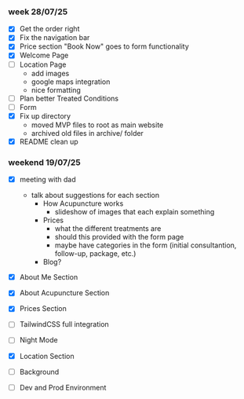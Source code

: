 ### week 28/07/25
- [x] Get the order right
- [x] Fix the navigation bar
- [x] Price section "Book Now" goes to form functionality
- [x] Welcome Page
- [ ] Location Page
    - add images
    - google maps integration
    - nice formatting
- [ ] Plan better Treated Conditions
- [ ] Form
- [x] Fix up directory
    - moved MVP files to root as main website
    - archived old files in archive/ folder
- [x] README clean up

### weekend 19/07/25
- [x] meeting with dad
    - talk about suggestions for each section
        - How Acupuncture works
            - slideshow of images that each explain something
        - Prices
            - what the different treatments are
            - should this provided with the form page
            - maybe have categories in the form (initial consultantion, follow-up, package, etc.)
        - Blog?
- [x] About Me Section
- [x] About Acupuncture Section
- [x] Prices Section
- [ ] TailwindCSS full integration
- [ ] Night Mode
- [x] Location Section
- [ ] Background
- [ ] Dev and Prod Environment

